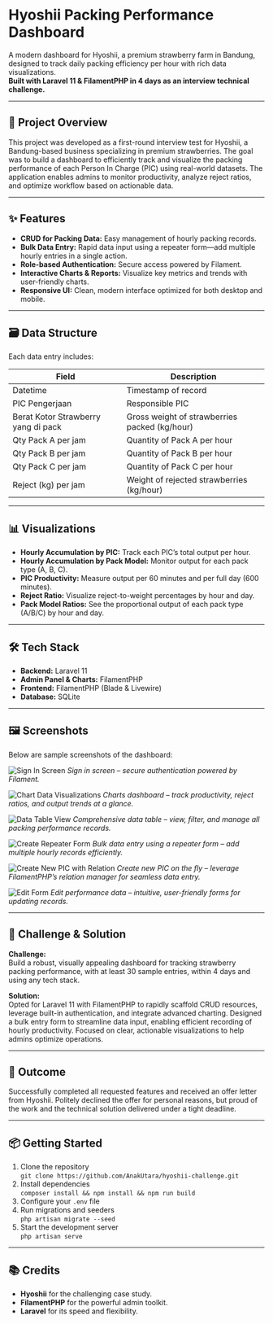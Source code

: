 # Hyoshii Packing Performance Dashboard

A modern dashboard for Hyoshii, a premium strawberry farm in Bandung, designed to track daily packing efficiency per hour with rich data visualizations.  
**Built with Laravel 11 & FilamentPHP in 4 days as an interview technical challenge.**

---

## 📖 Project Overview

This project was developed as a first-round interview test for Hyoshii, a Bandung-based business specializing in premium strawberries. The goal was to build a dashboard to efficiently track and visualize the packing performance of each Person In Charge (PIC) using real-world datasets. The application enables admins to monitor productivity, analyze reject ratios, and optimize workflow based on actionable data.

---

## ✨ Features

- **CRUD for Packing Data:** Easy management of hourly packing records.
- **Bulk Data Entry:** Rapid data input using a repeater form—add multiple hourly entries in a single action.
- **Role-based Authentication:** Secure access powered by Filament.
- **Interactive Charts & Reports:** Visualize key metrics and trends with user-friendly charts.
- **Responsive UI:** Clean, modern interface optimized for both desktop and mobile.

---

## 🗃️ Data Structure

Each data entry includes:

| Field                                | Description                                      |
|-------------------------------------- |--------------------------------------------------|
| Datetime                             | Timestamp of record                              |
| PIC Pengerjaan                       | Responsible PIC                                  |
| Berat Kotor Strawberry yang di pack   | Gross weight of strawberries packed (kg/hour)    |
| Qty Pack A per jam                   | Quantity of Pack A per hour                      |
| Qty Pack B per jam                   | Quantity of Pack B per hour                      |
| Qty Pack C per jam                   | Quantity of Pack C per hour                      |
| Reject (kg) per jam                  | Weight of rejected strawberries (kg/hour)        |

---

## 📊 Visualizations

- **Hourly Accumulation by PIC:** Track each PIC’s total output per hour.
- **Hourly Accumulation by Pack Model:** Monitor output for each pack type (A, B, C).
- **PIC Productivity:** Measure output per 60 minutes and per full day (600 minutes).
- **Reject Ratio:** Visualize reject-to-weight percentages by hour and day.
- **Pack Model Ratios:** See the proportional output of each pack type (A/B/C) by hour and day.

---

## 🛠️ Tech Stack

- **Backend:** Laravel 11
- **Admin Panel & Charts:** FilamentPHP
- **Frontend:** FilamentPHP (Blade & Livewire)
- **Database:** SQLite

---

## 🖼️ Screenshots

Below are sample screenshots of the dashboard:

![Sign In Screen](https://github.com/user-attachments/assets/a5c8e509-346a-4d11-ac9f-6436617e264d)
*Sign in screen – secure authentication powered by Filament.*

![Chart Data Visualizations](https://github.com/user-attachments/assets/5c7afee0-e623-4e47-8373-32c7df0a8426)
*Charts dashboard – track productivity, reject ratios, and output trends at a glance.*

![Data Table View](https://github.com/user-attachments/assets/b68a8b21-a1a0-416d-babf-5cee40c42b3f)
*Comprehensive data table – view, filter, and manage all packing performance records.*

![Create Repeater Form](https://github.com/user-attachments/assets/221bf108-e46e-4fd7-beab-f353815bf603)
*Bulk data entry using a repeater form – add multiple hourly records efficiently.*

![Create New PIC with Relation](https://github.com/user-attachments/assets/dbdb2827-bdc7-4b82-b832-bf41823bfd0c)
*Create new PIC on the fly – leverage FilamentPHP’s relation manager for seamless data entry.*

![Edit Form](https://github.com/user-attachments/assets/c226d39f-48b3-477c-b9f4-3755a861b95f)
*Edit performance data – intuitive, user-friendly forms for updating records.*

---

## 🚀 Challenge & Solution

**Challenge:**  
Build a robust, visually appealing dashboard for tracking strawberry packing performance, with at least 30 sample entries, within 4 days and using any tech stack.

**Solution:**  
Opted for Laravel 11 with FilamentPHP to rapidly scaffold CRUD resources, leverage built-in authentication, and integrate advanced charting. Designed a bulk entry form to streamline data input, enabling efficient recording of hourly productivity. Focused on clear, actionable visualizations to help admins optimize operations.

---

## 📌 Outcome

Successfully completed all requested features and received an offer letter from Hyoshii. Politely declined the offer for personal reasons, but proud of the work and the technical solution delivered under a tight deadline.

---

## 📦 Getting Started

1. Clone the repository  
   `git clone https://github.com/AnakUtara/hyoshii-challenge.git`
2. Install dependencies  
   `composer install && npm install && npm run build`
3. Configure your `.env` file
4. Run migrations and seeders  
   `php artisan migrate --seed`
5. Start the development server  
   `php artisan serve`

---

## 📚 Credits

- **Hyoshii** for the challenging case study.
- **FilamentPHP** for the powerful admin toolkit.
- **Laravel** for its speed and flexibility.
